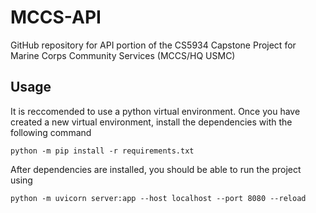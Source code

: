 # MCCS-API
GitHub repository for API portion of the CS5934 Capstone Project for Marine Corps Community Services (MCCS/HQ USMC)

## Usage
It is reccomended to use a python virtual environment.
Once you have created a new virtual environment, install the dependencies with the following command
```
python -m pip install -r requirements.txt
```
After dependencies are installed, you should be able to run the project using
```
python -m uvicorn server:app --host localhost --port 8080 --reload
```
